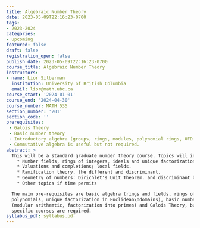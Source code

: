 ```yaml
---
title: Algebraic Number Theory
date: 2023-05-09T22:16:23-0700
tags:
- 2023-2024
categories:
- upcoming
featured: false
draft: false
registration_open: false
publish_date: 2023-05-09T22:16:23-0700
course_title: Algebraic Number Theory
instructors:
- name: Lior Silberman
  institution: University of British Columbia
  email: lior@math.ubc.ca
course_start: '2024-01-01'
course_end: '2024-04-30'
course_number: MATH 535
section_number: '201'
section_code: ''
prerequisites:
 - Galois Theory
 - Basic number theory
 - Introductory algebra (groups, rings, modules, polynomial rings, UFD and PID).
 - Commutative algebra is useful but not required.
abstract: >
  This will be a standard graduate number theory course. Topics will include:
    * Number fields, rings of integers, ideals and unique factorization. Finiteness of the class group.
    * Valuations and completions; local fields.
    * Ramification theory, the different and discriminant.
    * Geometry of numbers: Dirichlet's Unit Theorem. and discriminant bounds.
    * Other topics if time permits

  The main pre-requisites are basic algebra (rings and fields, rings of
  polynomials, unique factorization in Euclidean\ndomains), basic number theory
  (modular arithemtic, factorization into primes) and Galois Theory, but no
  specific courses are required.
syllabus_pdf: syllabus.pdf
---
```

